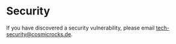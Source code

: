 # Security

If you have discovered a security vulnerability, please email tech-security@cosmicrocks.de.
